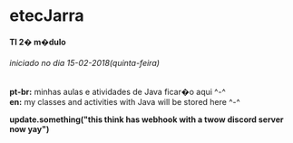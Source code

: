 #	etecJarra
####	TI 2� m�dulo
######	iniciado no dia 15-02-2018(quinta-feira)

__pt-br:__	minhas aulas e atividades de Java ficar�o aqui ^-^  
__en:__		my classes and activities with Java will be stored here ^-^

__update.something("this think has webhook with a twow discord server now yay")__
